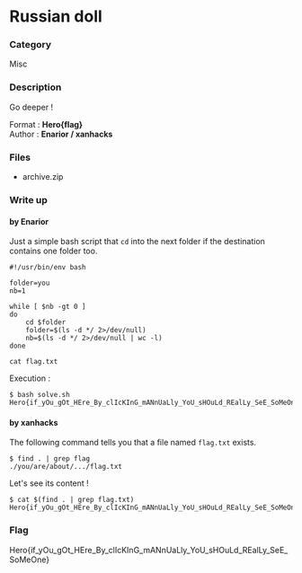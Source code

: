 # Russian doll

### Category

Misc

### Description

Go deeper !

Format : **Hero{flag}**<br>
Author : **Enarior / xanhacks**

### Files

- archive.zip

### Write up

#### by Enarior

Just a simple bash script that `cd` into the next folder if the destination contains one folder too.

```shell
#!/usr/bin/env bash

folder=you
nb=1

while [ $nb -gt 0 ]
do
	cd $folder
	folder=$(ls -d */ 2>/dev/null)
	nb=$(ls -d */ 2>/dev/null | wc -l)
done
	
cat flag.txt
```

Execution :

```
$ bash solve.sh 
Hero{if_yOu_gOt_HEre_By_clIcKInG_mANnUaLly_YoU_sHOuLd_REalLy_SeE_SoMeOne}
```

#### by xanhacks

The following command tells you that a file named `flag.txt` exists.

```shell
$ find . | grep flag
./you/are/about/.../flag.txt
```

Let's see its content !

```shell
$ cat $(find . | grep flag.txt)
Hero{if_yOu_gOt_HEre_By_clIcKInG_mANnUaLly_YoU_sHOuLd_REalLy_SeE_SoMeOne}
```

### Flag

Hero{if_yOu_gOt_HEre_By_clIcKInG_mANnUaLly_YoU_sHOuLd_REalLy_SeE_SoMeOne}